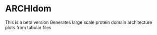 # ARCHIdom
This is a beta version
Generates large scale protein domain architecture plots from tabular files 
